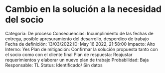 # Cambio en la solución a la necesidad del socio

Categoría: De proceso
Consecuencias: Incumplimiento de las fechas de entrega, posible apresuramiento del desarrollo, desperdico de trabajo
Fecha de definición: 13/03/2022
ID: May 16 2022, 21:58:00
Impacto: Alto
Interno: Yes
Plan de mitigación: Confirmar la solución propuesta tanto con el socio como con el cliente final
Plan de respuesta: Reajustar requerimientos y elaborar un nuevo plan de trabajo
Probabilidad: Baja
Responsable: TL
Status: Identificado/ Sin datos